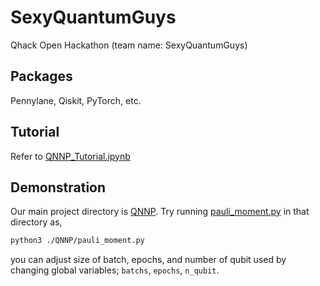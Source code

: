 # SexyQuantumGuys
Qhack Open Hackathon (team name: SexyQuantumGuys)

## Packages
Pennylane, Qiskit, PyTorch, etc.

## Tutorial
Refer to [QNNP_Tutorial.ipynb](QNNP_Tutorial.ipynb)

## Demonstration
Our main project directory is [QNNP](QNNP).
Try running [pauli_moment.py](QNNP/pauli_moment.py) in that directory as,
```bash
python3 ./QNNP/pauli_moment.py
```
you can adjust size of batch, epochs, and number of qubit used by changing global variables;
`batchs`, `epochs`, `n_qubit`.
